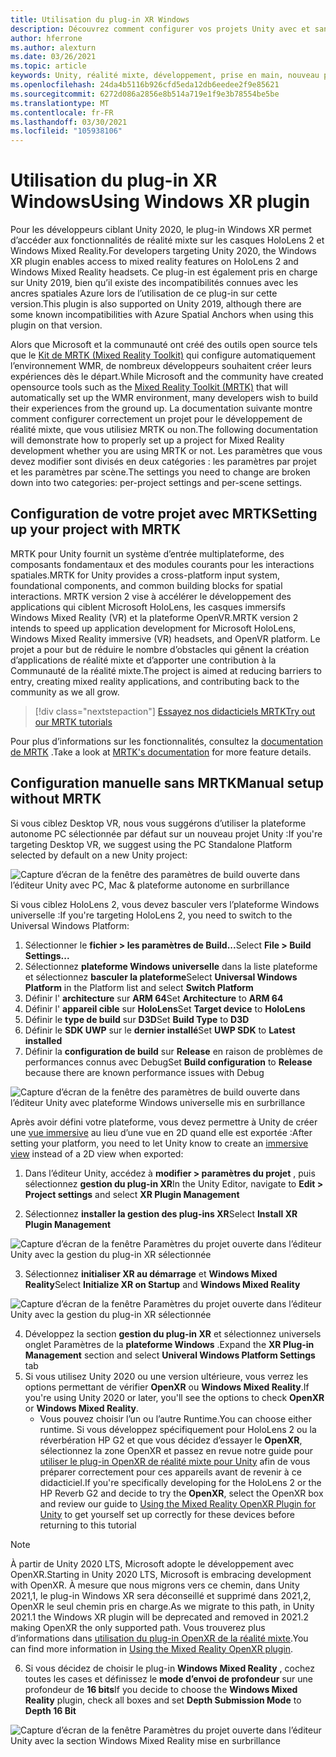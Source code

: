 ```yaml
---
title: Utilisation du plug-in XR Windows
description: Découvrez comment configurer vos projets Unity avec et sans MRTK à l’aide de la prise en charge de Windows XR.
author: hferrone
ms.author: alexturn
ms.date: 03/26/2021
ms.topic: article
keywords: Unity, réalité mixte, développement, prise en main, nouveau projet, Windows Mixed Reality, UWP, XR, performance, Legacy, mrtk, Windows
ms.openlocfilehash: 24da4b5116b926cfd5eda12db6eedee2f9e85621
ms.sourcegitcommit: 6272d086a2856e8b514a719e1f9e3b78554be5be
ms.translationtype: MT
ms.contentlocale: fr-FR
ms.lasthandoff: 03/30/2021
ms.locfileid: "105938106"
---
```

# <a name="using-windows-xr-plugin"></a><span data-ttu-id="15714-104">Utilisation du plug-in XR Windows</span><span class="sxs-lookup"><span data-stu-id="15714-104">Using Windows XR plugin</span></span>

<span data-ttu-id="15714-105">Pour les développeurs ciblant Unity 2020, le plug-in Windows XR permet d’accéder aux fonctionnalités de réalité mixte sur les casques HoloLens 2 et Windows Mixed Reality.</span><span class="sxs-lookup"><span data-stu-id="15714-105">For developers targeting Unity 2020, the Windows XR plugin enables access to mixed reality features on HoloLens 2 and Windows Mixed Reality headsets.</span></span>  <span data-ttu-id="15714-106">Ce plug-in est également pris en charge sur Unity 2019, bien qu’il existe des incompatibilités connues avec les ancres spatiales Azure lors de l’utilisation de ce plug-in sur cette version.</span><span class="sxs-lookup"><span data-stu-id="15714-106">This plugin is also supported on Unity 2019, although there are some known incompatibilities with Azure Spatial Anchors when using this plugin on that version.</span></span>

<span data-ttu-id="15714-107">Alors que Microsoft et la communauté ont créé des outils open source tels que le [Kit de MRTK (Mixed Reality Toolkit)](https://microsoft.github.io/MixedRealityToolkit-Unity/Documentation/Installation.html) qui configure automatiquement l’environnement WMR, de nombreux développeurs souhaitent créer leurs expériences dès le départ.</span><span class="sxs-lookup"><span data-stu-id="15714-107">While Microsoft and the community have created opensource tools such as the [Mixed Reality Toolkit (MRTK)](https://microsoft.github.io/MixedRealityToolkit-Unity/Documentation/Installation.html) that will automatically set up the WMR environment, many developers wish to build their experiences from the ground up.</span></span>  <span data-ttu-id="15714-108">La documentation suivante montre comment configurer correctement un projet pour le développement de réalité mixte, que vous utilisiez MRTK ou non.</span><span class="sxs-lookup"><span data-stu-id="15714-108">The following documentation will demonstrate how to properly set up a project for Mixed Reality development whether you are using MRTK or not.</span></span>  <span data-ttu-id="15714-109">Les paramètres que vous devez modifier sont divisés en deux catégories : les paramètres par projet et les paramètres par scène.</span><span class="sxs-lookup"><span data-stu-id="15714-109">The settings you need to change are broken down into two categories: per-project settings and per-scene settings.</span></span>

## <a name="setting-up-your-project-with-mrtk"></a><span data-ttu-id="15714-110">Configuration de votre projet avec MRTK</span><span class="sxs-lookup"><span data-stu-id="15714-110">Setting up your project with MRTK</span></span>

<span data-ttu-id="15714-111">MRTK pour Unity fournit un système d’entrée multiplateforme, des composants fondamentaux et des modules courants pour les interactions spatiales.</span><span class="sxs-lookup"><span data-stu-id="15714-111">MRTK for Unity provides a cross-platform input system, foundational components, and common building blocks for spatial interactions.</span></span> <span data-ttu-id="15714-112">MRTK version 2 vise à accélérer le développement des applications qui ciblent Microsoft HoloLens, les casques immersifs Windows Mixed Reality (VR) et la plateforme OpenVR.</span><span class="sxs-lookup"><span data-stu-id="15714-112">MRTK version 2 intends to speed up application development for Microsoft HoloLens, Windows Mixed Reality immersive (VR) headsets, and OpenVR platform.</span></span> <span data-ttu-id="15714-113">Le projet a pour but de réduire le nombre d’obstacles qui gênent la création d’applications de réalité mixte et d’apporter une contribution à la Communauté de la réalité mixte.</span><span class="sxs-lookup"><span data-stu-id="15714-113">The project is aimed at reducing barriers to entry, creating mixed reality applications, and contributing back to the community as we all grow.</span></span>

> [!div class="nextstepaction"]
> [<span data-ttu-id="15714-114">Essayez nos didacticiels MRTK</span><span class="sxs-lookup"><span data-stu-id="15714-114">Try out our MRTK tutorials</span></span>](tutorials/mr-learning-base-01.md)

<span data-ttu-id="15714-115">Pour plus d’informations sur les fonctionnalités, consultez la [documentation de MRTK](/windows/mixed-reality/mrtk-unity) .</span><span class="sxs-lookup"><span data-stu-id="15714-115">Take a look at [MRTK's documentation](/windows/mixed-reality/mrtk-unity) for more feature details.</span></span>

## <a name="manual-setup-without-mrtk"></a><span data-ttu-id="15714-116">Configuration manuelle sans MRTK</span><span class="sxs-lookup"><span data-stu-id="15714-116">Manual setup without MRTK</span></span>

<span data-ttu-id="15714-117">Si vous ciblez Desktop VR, nous vous suggérons d’utiliser la plateforme autonome PC sélectionnée par défaut sur un nouveau projet Unity :</span><span class="sxs-lookup"><span data-stu-id="15714-117">If you're targeting Desktop VR, we suggest using the PC Standalone Platform selected by default on a new Unity project:</span></span>

![Capture d’écran de la fenêtre des paramètres de build ouverte dans l’éditeur Unity avec PC, Mac & plateforme autonome en surbrillance](images/wmr-config-img-3.png)

<span data-ttu-id="15714-119">Si vous ciblez HoloLens 2, vous devez basculer vers l’plateforme Windows universelle :</span><span class="sxs-lookup"><span data-stu-id="15714-119">If you're targeting HoloLens 2, you need to switch to the Universal Windows Platform:</span></span>

1.  <span data-ttu-id="15714-120">Sélectionner le **fichier > les paramètres de Build...**</span><span class="sxs-lookup"><span data-stu-id="15714-120">Select **File > Build Settings...**</span></span>
2.  <span data-ttu-id="15714-121">Sélectionnez **plateforme Windows universelle** dans la liste plateforme et sélectionnez **basculer la plateforme**</span><span class="sxs-lookup"><span data-stu-id="15714-121">Select **Universal Windows Platform** in the Platform list and select **Switch Platform**</span></span>
3.  <span data-ttu-id="15714-122">Définir l' **architecture** sur **ARM 64**</span><span class="sxs-lookup"><span data-stu-id="15714-122">Set **Architecture** to **ARM 64**</span></span>
4.  <span data-ttu-id="15714-123">Définir l' **appareil cible** sur **HoloLens**</span><span class="sxs-lookup"><span data-stu-id="15714-123">Set **Target device** to **HoloLens**</span></span>
5.  <span data-ttu-id="15714-124">Définir le **type de build** sur **D3D**</span><span class="sxs-lookup"><span data-stu-id="15714-124">Set **Build Type** to **D3D**</span></span>
6.  <span data-ttu-id="15714-125">Définir le **SDK UWP** sur le **dernier installé**</span><span class="sxs-lookup"><span data-stu-id="15714-125">Set **UWP SDK** to **Latest installed**</span></span>
7.  <span data-ttu-id="15714-126">Définir la **configuration de build** sur **Release** en raison de problèmes de performances connus avec Debug</span><span class="sxs-lookup"><span data-stu-id="15714-126">Set **Build configuration** to **Release** because there are known performance issues with Debug</span></span>

![Capture d’écran de la fenêtre des paramètres de build ouverte dans l’éditeur Unity avec plateforme Windows universelle mis en surbrillance](images/wmr-config-img-4.png)

<span data-ttu-id="15714-128">Après avoir défini votre plateforme, vous devez permettre à Unity de créer une [vue immersive](../../design/app-views.md) au lieu d’une vue en 2D quand elle est exportée :</span><span class="sxs-lookup"><span data-stu-id="15714-128">After setting your platform, you need to let Unity know to create an [immersive view](../../design/app-views.md) instead of a 2D view when exported:</span></span>

1. <span data-ttu-id="15714-129">Dans l’éditeur Unity, accédez à **modifier > paramètres du projet** , puis sélectionnez **gestion du plug-in XR**</span><span class="sxs-lookup"><span data-stu-id="15714-129">In the Unity Editor, navigate to **Edit > Project settings** and select **XR Plugin Management**</span></span>

2. <span data-ttu-id="15714-130">Sélectionnez **installer la gestion des plug-ins XR**</span><span class="sxs-lookup"><span data-stu-id="15714-130">Select **Install XR Plugin Management**</span></span>

![Capture d’écran de la fenêtre Paramètres du projet ouverte dans l’éditeur Unity avec la gestion du plug-in XR sélectionnée](images/wmr-config-img-5.png)

3. <span data-ttu-id="15714-132">Sélectionnez **initialiser XR au démarrage** et **Windows Mixed Reality**</span><span class="sxs-lookup"><span data-stu-id="15714-132">Select **Initialize XR on Startup** and **Windows Mixed Reality**</span></span>

![Capture d’écran de la fenêtre Paramètres du projet ouverte dans l’éditeur Unity avec la gestion du plug-in XR sélectionnée](images/wmr-config-img-7.png)

4. <span data-ttu-id="15714-134">Développez la section **gestion du plug-in XR** et sélectionnez universels onglet Paramètres de la **plateforme Windows** .</span><span class="sxs-lookup"><span data-stu-id="15714-134">Expand the **XR Plug-in Management** section and select **Univeral Windows Platform Settings** tab</span></span>
5. <span data-ttu-id="15714-135">Si vous utilisez Unity 2020 ou une version ultérieure, vous verrez les options permettant de vérifier **OpenXR** ou **Windows Mixed Reality**.</span><span class="sxs-lookup"><span data-stu-id="15714-135">If you're using Unity 2020 or later, you'll see the options to check **OpenXR** or **Windows Mixed Reality**.</span></span> 
    * <span data-ttu-id="15714-136">Vous pouvez choisir l’un ou l’autre Runtime.</span><span class="sxs-lookup"><span data-stu-id="15714-136">You can choose either runtime.</span></span>  <span data-ttu-id="15714-137">Si vous développez spécifiquement pour HoloLens 2 ou la réverbération HP G2 et que vous décidez d’essayer le **OpenXR**, sélectionnez la zone OpenXR et passez en revue notre guide pour [utiliser le plug-in OpenXR de réalité mixte pour Unity](openxr-getting-started.md) afin de vous préparer correctement pour ces appareils avant de revenir à ce didacticiel.</span><span class="sxs-lookup"><span data-stu-id="15714-137">If you're specifically developing for the HoloLens 2 or the HP Reverb G2 and decide to try the **OpenXR**, select the OpenXR box and review our guide to [Using the Mixed Reality OpenXR Plugin for Unity](openxr-getting-started.md) to get yourself set up correctly for these devices before returning to this tutorial</span></span>

> [!NOTE]
> <span data-ttu-id="15714-138">À partir de Unity 2020 LTS, Microsoft adopte le développement avec OpenXR.</span><span class="sxs-lookup"><span data-stu-id="15714-138">Starting in Unity 2020 LTS, Microsoft is embracing development with OpenXR.</span></span>  <span data-ttu-id="15714-139">À mesure que nous migrons vers ce chemin, dans Unity 2021,1, le plug-in Windows XR sera déconseillé et supprimé dans 2021,2, OpenXR le seul chemin pris en charge.</span><span class="sxs-lookup"><span data-stu-id="15714-139">As we migrate to this path, in Unity 2021.1 the Windows XR plugin will be deprecated and removed in 2021.2 making OpenXR the only supported path.</span></span> <span data-ttu-id="15714-140">Vous trouverez plus d’informations dans [utilisation du plug-in OpenXR de la réalité mixte](openxr-getting-started.md).</span><span class="sxs-lookup"><span data-stu-id="15714-140">You can find more information in [Using the Mixed Reality OpenXR plugin](openxr-getting-started.md).</span></span>

6. <span data-ttu-id="15714-141">Si vous décidez de choisir le plug-in **Windows Mixed Reality** , cochez toutes les cases et définissez le **mode d’envoi de profondeur** sur une profondeur de **16 bits**</span><span class="sxs-lookup"><span data-stu-id="15714-141">If you decide to choose the **Windows Mixed Reality** plugin, check all boxes and set **Depth Submission Mode** to **Depth 16 Bit**</span></span>

![Capture d’écran de la fenêtre Paramètres du projet ouverte dans l’éditeur Unity avec la section Windows Mixed Reality mise en surbrillance](images/wmr-config-img-8.png)
